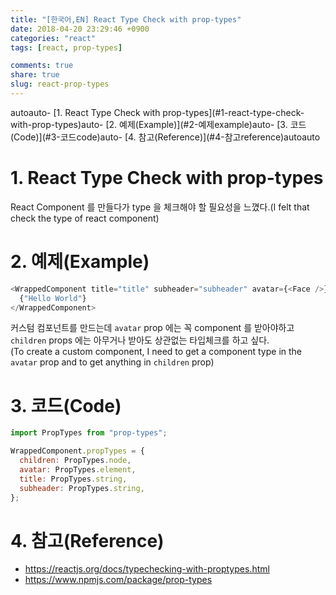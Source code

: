 ```yaml
---
title: "[한국어,EN] React Type Check with prop-types"
date: 2018-04-20 23:29:46 +0900
categories: "react"
tags: [react, prop-types]

comments: true
share: true
slug: react-prop-types
---
```


<!-- TOC -->autoauto- [1. React Type Check with prop-types](#1-react-type-check-with-prop-types)auto- [2. 예제(Example)](#2-예제example)auto- [3. 코드(Code)](#3-코드code)auto- [4. 참고(Reference)](#4-참고reference)autoauto<!-- /TOC -->

# 1. React Type Check with prop-types

React Component 를 만들다가 type 을 체크해야 할 필요성을 느꼈다.(I felt that check the type of react component)

# 2. 예제(Example)

```js
<WrappedComponent title="title" subheader="subheader" avatar={<Face />}>
  {"Hello World"}
</WrappedComponent>
```

커스텀 컴포넌트를 만드는데 `avatar` prop 에는 꼭 component 를 받아야하고 `children` props 에는 아무거나 받아도 상관없는 타입체크를 하고 싶다.  
(To create a custom component, I need to get a component type in the `avatar` prop and to get anything in `children` prop)

# 3. 코드(Code)

```js
import PropTypes from "prop-types";

WrappedComponent.propTypes = {
  children: PropTypes.node,
  avatar: PropTypes.element,
  title: PropTypes.string,
  subheader: PropTypes.string,
};
```

# 4. 참고(Reference)

- https://reactjs.org/docs/typechecking-with-proptypes.html
- https://www.npmjs.com/package/prop-types
